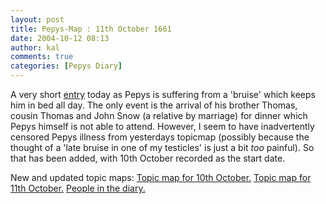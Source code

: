 ```yaml
---
layout: post
title: Pepys-Map : 11th October 1661
date: 2004-10-12 08:13
author: kal
comments: true
categories: [Pepys Diary]
---
```

A very short <a href="http://www.pepysdiary.com/archive/1661/10/11/index.php">entry</a> today as Pepys is suffering from a 'bruise' which keeps him in bed all day. The only event is the arrival of his brother Thomas, cousin Thomas and John Snow (a relative by marriage) for dinner which Pepys himself is not able to attend.
However, I seem to have inadvertently censored Pepys illness from yesterdays topicmap (possibly because the thought of a 'late bruise in one of my testicles' is just a bit <em>too</em> painful). So that has been added, with 10th October recorded as the start date.

<!--more-->
New and updated topic maps:
<a href="http://www.techquila.com/blog/archives/16611010.ltm">Topic map for 10th October.</a>
<a href="http://www.techquila.com/blog/archives/16611011.ltm">Topic map for 11th October.</a>
<a href="http://www.techquila.com/blog/archives/pepys-diary-people.ltm">People in the diary.</a>

